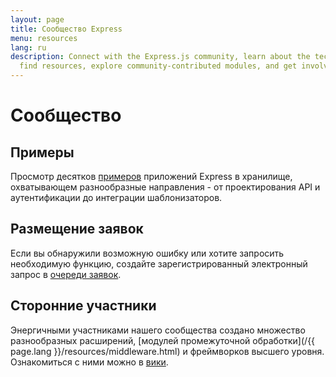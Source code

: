 ```yaml
---
layout: page
title: Сообщество Express
menu: resources
lang: ru
description: Connect with the Express.js community, learn about the technical committee,
  find resources, explore community-contributed modules, and get involved in discussions.
---
```


# Сообщество

## Примеры

Просмотр десятков [примеров](https://github.com/expressjs/express/tree/master/examples) приложений Express в хранилище, охватывающем разнообразные направления - от проектирования API и аутентификации до интеграции шаблонизаторов.

## Размещение заявок

Если вы обнаружили возможную ошибку или хотите запросить необходимую функцию, создайте зарегистрированный электронный запрос в [очереди заявок](https://github.com/expressjs/express/issues).

## Сторонние участники

Энергичными участниками нашего сообщества создано множество разнообразных расширений, [модулей промежуточной обработки](/{{ page.lang }}/resources/middleware.html) и фреймворков высшего уровня. Ознакомиться с ними можно в [вики](https://github.com/expressjs/express/wiki).

